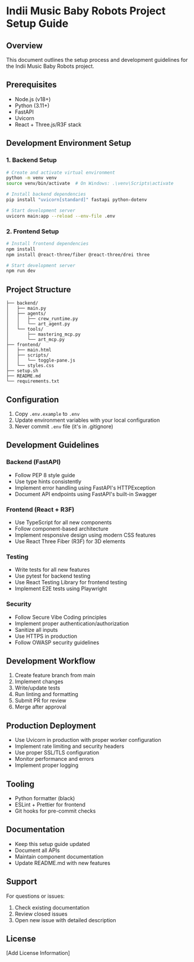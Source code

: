 # Indii Music Baby Robots Project Setup Guide

## Overview

This document outlines the setup process and development guidelines for the Indii Music Baby Robots project.

## Prerequisites

- Node.js (v18+)
- Python (3.11+)
- FastAPI
- Uvicorn
- React + Three.js/R3F stack

## Development Environment Setup

### 1. Backend Setup
```bash
# Create and activate virtual environment
python -m venv venv
source venv/bin/activate  # On Windows: .\venv\Scripts\activate

# Install backend dependencies
pip install "uvicorn[standard]" fastapi python-dotenv

# Start development server
uvicorn main:app --reload --env-file .env
```

### 2. Frontend Setup
```bash
# Install frontend dependencies
npm install
npm install @react-three/fiber @react-three/drei three

# Start development server
npm run dev
```

## Project Structure
```
├── backend/
│   ├── main.py
│   ├── agents/
│   │   ├── crew_runtime.py
│   │   └── art_agent.py
│   └── tools/
│       ├── mastering_mcp.py
│       └── art_mcp.py
├── frontend/
│   ├── main.html
│   ├── scripts/
│   │   └── toggle-pane.js
│   └── styles.css
├── setup.sh
├── README.md
└── requirements.txt
```

## Configuration
1. Copy `.env.example` to `.env`
2. Update environment variables with your local configuration
3. Never commit `.env` file (it's in .gitignore)

## Development Guidelines

### Backend (FastAPI)
- Follow PEP 8 style guide
- Use type hints consistently
- Implement error handling using FastAPI's HTTPException
- Document API endpoints using FastAPI's built-in Swagger

### Frontend (React + R3F)
- Use TypeScript for all new components
- Follow component-based architecture
- Implement responsive design using modern CSS features
- Use React Three Fiber (R3F) for 3D elements

### Testing
- Write tests for all new features
- Use pytest for backend testing
- Use React Testing Library for frontend testing
- Implement E2E tests using Playwright

### Security
- Follow Secure Vibe Coding principles
- Implement proper authentication/authorization
- Sanitize all inputs
- Use HTTPS in production
- Follow OWASP security guidelines

## Development Workflow
1. Create feature branch from main
2. Implement changes
3. Write/update tests
4. Run linting and formatting
5. Submit PR for review
6. Merge after approval

## Production Deployment
- Use Uvicorn in production with proper worker configuration
- Implement rate limiting and security headers
- Use proper SSL/TLS configuration
- Monitor performance and errors
- Implement proper logging

## Tooling
- Python formatter (black)
- ESLint + Prettier for frontend
- Git hooks for pre-commit checks

## Documentation
- Keep this setup guide updated
- Document all APIs
- Maintain component documentation
- Update README.md with new features

## Support
For questions or issues:
1. Check existing documentation
2. Review closed issues
3. Open new issue with detailed description

## License
[Add License Information]
